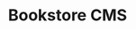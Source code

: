 ---
layout: project
title: Bookstore CMS
tech_stack: React, Redux, Heroku
image: /assets/images/portfolio/bookstore.png
github_link: https://github.com/btuerker/react-bookstore
live_link: https://thawing-cove-34171.herokuapp.com/
---